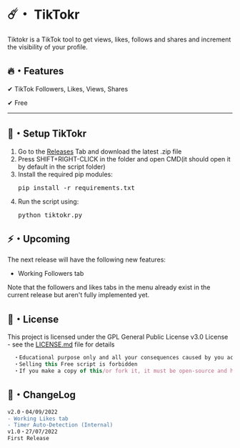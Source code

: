 # ☄️・ TikTokr

Tiktokr is a TikTok tool to get views, likes, follows and shares and increment the visibility of your profile.

## 🔥・Features

✔ TikTok Followers, Likes, Views, Shares

✔ Free

---

## 🚀・Setup TikTokr

1. Go to the [Releases](https://github.com/ersignee/TikTokr/releases) Tab and download the latest .zip file
2. Press SHIFT+RIGHT-CLICK in the folder and open CMD(it should open it by default in the script folder)
3. Install the required pip modules:
   <pre>pip install -r requirements.txt</pre>
4. Run the script using:
   <pre>python tiktokr.py</pre>

## ⚡️・Upcoming

The next release will have the following new features:
- Working Followers tab

Note that the followers and likes tabs in the menu already exist in the current release but aren't fully implemented yet.

## 📄・License

This project is licensed under the GPL General Public License v3.0 License - see the [LICENSE.md](./LICENSE) file for details
```js
  ・Educational purpose only and all your consequences caused by you actions is your responsibility
  ・Selling this Free script is forbidden
  ・If you make a copy of this/or fork it, it must be open-source and have credits linking to this repo
```

## 💭・ChangeLog

```diff
v2.0・04/09/2022
- Working Likes tab
- Timer Auto-Detection (Internal)
v1.0・27/07/2022
First Release
```
